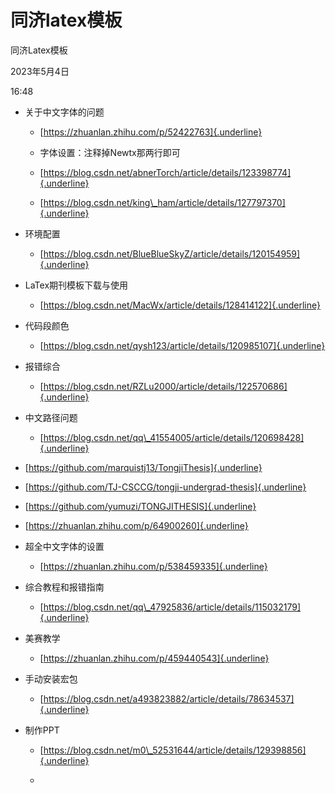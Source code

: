 # 同济latex模板

同济Latex模板

2023年5月4日

16:48

-   关于中文字体的问题

    -   [https://zhuanlan.zhihu.com/p/52422763]{.underline}

    -   字体设置：注释掉Newtx那两行即可

    -   [https://blog.csdn.net/abnerTorch/article/details/123398774]{.underline}

    -   [https://blog.csdn.net/king\_ham/article/details/127797370]{.underline}

-   环境配置

    -   [https://blog.csdn.net/BlueBlueSkyZ/article/details/120154959]{.underline}

>  

-   LaTex期刊模板下载与使用

    -   [https://blog.csdn.net/MacWx/article/details/128414122]{.underline}

-   代码段颜色

    -   [https://blog.csdn.net/qysh123/article/details/120985107]{.underline}

-   报错综合

    -   [https://blog.csdn.net/RZLu2000/article/details/122570686]{.underline}

-   中文路径问题

    -   [https://blog.csdn.net/qq\_41554005/article/details/120698428]{.underline}

-   [https://github.com/marquistj13/TongjiThesis]{.underline}

-   [https://github.com/TJ-CSCCG/tongji-undergrad-thesis]{.underline}

-   [https://github.com/yumuzi/TONGJITHESIS]{.underline}

-   [https://zhuanlan.zhihu.com/p/64900260]{.underline}

-   超全中文字体的设置

    -   [https://zhuanlan.zhihu.com/p/538459335]{.underline}

-   综合教程和报错指南

    -   [https://blog.csdn.net/qq\_47925836/article/details/115032179]{.underline}

<!-- -->

-   美赛教学

    -   [https://zhuanlan.zhihu.com/p/459440543]{.underline}

<!-- -->

-   手动安装宏包

    -   [https://blog.csdn.net/a493823882/article/details/78634537]{.underline}

-   制作PPT

    -   [https://blog.csdn.net/m0\_52531644/article/details/129398856]{.underline}

    -    

